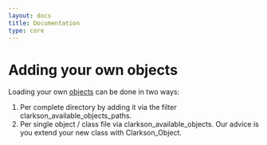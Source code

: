```yaml
---
layout: docs
title: Documentation
type: core
---
```

# Adding your own objects
Loading your own [objects](https://github.com/level-level/Clarkson-Core/blob/master/lib/clarkson-core-objects.php#L67) can be done in two ways:
1. Per complete directory by adding it via the filter clarkson_available_objects_paths.
2. Per single object / class file via clarkson_available_objects.
Our advice is you extend your new class with Clarkson_Object.